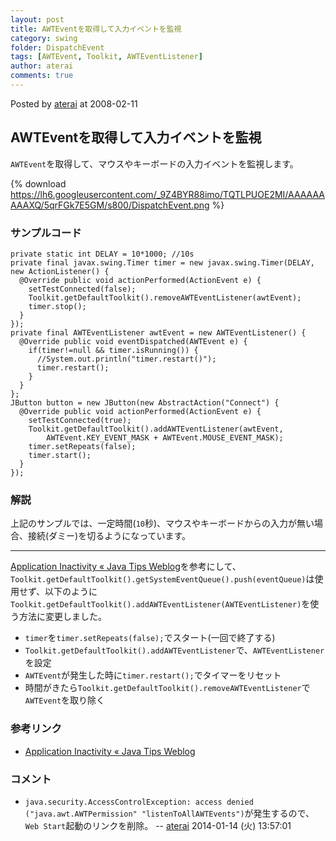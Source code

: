 ```yaml
---
layout: post
title: AWTEventを取得して入力イベントを監視
category: swing
folder: DispatchEvent
tags: [AWTEvent, Toolkit, AWTEventListener]
author: aterai
comments: true
---
```


Posted by [aterai](http://terai.xrea.jp/aterai.html) at 2008-02-11

## AWTEventを取得して入力イベントを監視
`AWTEvent`を取得して、マウスやキーボードの入力イベントを監視します。


{% download https://lh6.googleusercontent.com/_9Z4BYR88imo/TQTLPUOE2MI/AAAAAAAAAXQ/5qrFGk7E5GM/s800/DispatchEvent.png %}

### サンプルコード
<pre class="prettyprint"><code>private static int DELAY = 10*1000; //10s
private final javax.swing.Timer timer = new javax.swing.Timer(DELAY, new ActionListener() {
  @Override public void actionPerformed(ActionEvent e) {
    setTestConnected(false);
    Toolkit.getDefaultToolkit().removeAWTEventListener(awtEvent);
    timer.stop();
  }
});
private final AWTEventListener awtEvent = new AWTEventListener() {
  @Override public void eventDispatched(AWTEvent e) {
    if(timer!=null &amp;&amp; timer.isRunning()) {
      //System.out.println("timer.restart()");
      timer.restart();
    }
  }
};
JButton button = new JButton(new AbstractAction("Connect") {
  @Override public void actionPerformed(ActionEvent e) {
    setTestConnected(true);
    Toolkit.getDefaultToolkit().addAWTEventListener(awtEvent,
        AWTEvent.KEY_EVENT_MASK + AWTEvent.MOUSE_EVENT_MASK);
    timer.setRepeats(false);
    timer.start();
  }
});
</code></pre>

### 解説
上記のサンプルでは、一定時間(`10`秒)、マウスやキーボードからの入力が無い場合、接続(ダミー)を切るようになっています。


- - - -
[Application Inactivity « Java Tips Weblog](http://tips4java.wordpress.com/2008/10/24/application-inactivity/)を参考にして、`Toolkit.getDefaultToolkit().getSystemEventQueue().push(eventQueue)`は使用せず、以下のように`Toolkit.getDefaultToolkit().addAWTEventListener(AWTEventListener)`を使う方法に変更しました。

- `timer`を`timer.setRepeats(false);`でスタート(一回で終了する)
- `Toolkit.getDefaultToolkit().addAWTEventListener`で、`AWTEventListener`を設定
- `AWTEvent`が発生した時に`timer.restart();`でタイマーをリセット
- 時間がきたら`Toolkit.getDefaultToolkit().removeAWTEventListener`で`AWTEvent`を取り除く

<!-- dummy comment line for breaking list -->

### 参考リンク
- [Application Inactivity « Java Tips Weblog](http://tips4java.wordpress.com/2008/10/24/application-inactivity/)

<!-- dummy comment line for breaking list -->

### コメント
- `java.security.AccessControlException: access denied ("java.awt.AWTPermission" "listenToAllAWTEvents")`が発生するので、`Web Start`起動のリンクを削除。 -- [aterai](http://terai.xrea.jp/aterai.html) 2014-01-14 (火) 13:57:01

<!-- dummy comment line for breaking list -->

